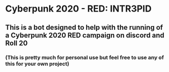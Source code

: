 # Cyberpunk 2020 - RED: INTR3PID
## This is a bot designed to help with the running of a Cyberpunk 2020 RED campaign on discord and Roll 20
### (This is pretty much for personal use but feel free to use any of this for your own project)